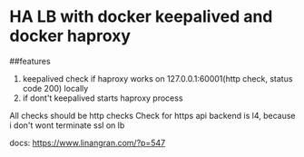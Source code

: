 # HA LB with docker keepalived and docker haproxy

##features
1. keepalived check if haproxy works on 127.0.0.1:60001(http check, status code 200) locally
2. if dont't keepalived starts haproxy process

All checks should be http checks
Check for https api backend is l4, because i don't wont terminate ssl on lb

docs: https://www.linangran.com/?p=547
